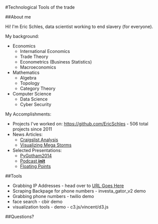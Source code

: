 #Technological Tools of the trade

##About me

Hi!  I'm Eric Schles, data scientist working to end slavery (for everyone).  

My background:

* Economics
	* International Economics
	* Trade Theory
	* Econometrics (Business Statistics)
	* Macroeconomics
* Mathematics
	* Algebra
	* Topology
	* Category Theory
* Computer Science     
	* Data Science
	* Cyber Security

My Accomplishments:

* Projects I've worked on: https://github.com/EricSchles - 506 total projects since 2011 
* News Articles:
	* [Craigslist Analysis](http://www.huffingtonpost.com/eric-schles/how-to-hack-against-slave_b_4518930.html)
	* [Visualizing Mega Storms](http://www.citylab.com/commute/2013/05/visualizing-impact-mega-storms-transit/5660/)
* Selected Presentations:
	* [PyGotham2014](https://www.youtube.com/watch?v=NVsDUos_HHY)
	* [Podcast __init__](http://pythonpodcast.com/episode-12-eric-schles-on-fighting-human-trafficking-with-python.html)
	* [Floating Points](https://soundcloud.com/huffpostlabs/floating-points-season-one-2)

##Tools

* Grabbing IP Addresses - head over to [URL Goes Here]()
* Scraping Backpage for phone numbers - investa_gator_v2 demo
* Grabbing phone numbers - twilio demo
* face search - cbir demo
* visualization tools - demo - c3.js/vincent/d3.js

##Questions?




